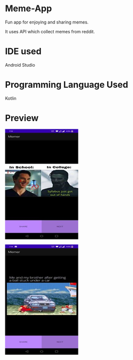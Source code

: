 # Meme-App
Fun app for enjoying and sharing memes.

It uses API which collect memes from reddit.

# IDE used 
Android Studio

# Programming Language Used
Kotlin

# Preview


![](https://github.com/PrabhjeeSingh/Meme-App/blob/main/Images/Screenshot_20220117-191324.jpg?raw=true "Title")












![](https://github.com/PrabhjeeSingh/Meme-App/blob/main/Images/Screenshot_20220117-191428.jpg?raw=true)
